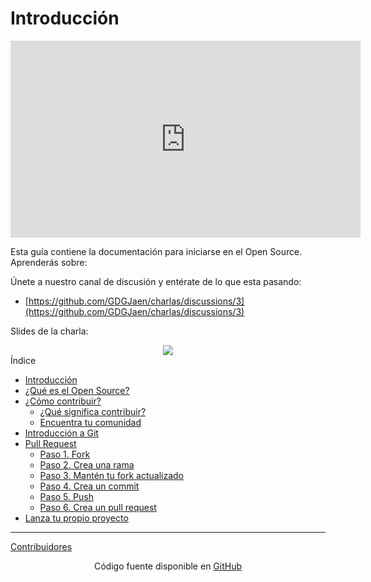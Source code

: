 # Introducción

<div align="center">
<iframe width="560" height="315" src="https://www.youtube.com/embed/e2k92veYPTI" title="YouTube video player" frameborder="0" allow="accelerometer; autoplay; clipboard-write; encrypted-media; gyroscope; picture-in-picture" allowfullscreen></iframe>
</div>

Esta guía contiene la documentación para iniciarse en el Open Source. Aprenderás sobre:

Únete a nuestro canal de discusión y entérate de lo que esta pasando:

- [https://github.com/GDGJaen/charlas/discussions/3](https://github.com/GDGJaen/charlas/discussions/3)

Slides de la charla:

<div align="center">
  <a href="https://docs.google.com/presentation/d/1HKVkrG2lhEIsZ3bOelhFBckSnGQLryWdhaXoEgogOiA/edit?usp=sharing" >
   <img src="https://ik.imagekit.io/gdgjaen/charlas/open-source-2021/tr:w-0.2/google-slides_pz_27Jntk.png?updatedAt=1634908664552"/>
  </a>
</div

## Índice

- [Introducción](/1-introduccion/introduccion.md)
- [¿Qué es el Open Source?](/2-que-es-el-open-source/que-es-el-open-source.md)
- [¿Cómo contribuir?](/3-como-contribuir/como-contribuir.md)
  - [¿Qué significa contribuir?](/3-como-contribuir/que-significa-contribuir.md)
  - [Encuentra tu comunidad](/3-como-contribuir/encuentra-tu-comunidad.md)
- [Introducción a Git](/4-introduccion-a-git/introduccion-a-git.md)
- [Pull Request](/5-pull-request/pull-request.md)
  - [Paso 1. Fork](/5-pull-request/paso-1-fork.md)
  - [Paso 2. Crea una rama](/5-pull-request/paso-2-crea-una-rama.md)
  - [Paso 3. Mantén tu fork actualizado](/5-pull-request/paso-3-manten-tu-fork-actualizado.md)
  - [Paso 4. Crea un commit](/5-pull-request/paso-4-crea-un-commit.md)
  - [Paso 5. Push](/5-pull-request/paso-5-push.md)
  - [Paso 6. Crea un pull request](/5-pull-request/paso-6-crea-un-pull-request.md)
- [Lanza tu propio proyecto](/6-lanza-tu-propio-proyecto/lanza-tu-propio-proyecto.md)

---

[Contribuidores](./contribuidores/contribuidores.md)

<div align="center" place-items="center">
  Código fuente disponible en
  <a href="https://github.com/GDGJaen/charlas"> 
    GitHub
  </a>
</div>
